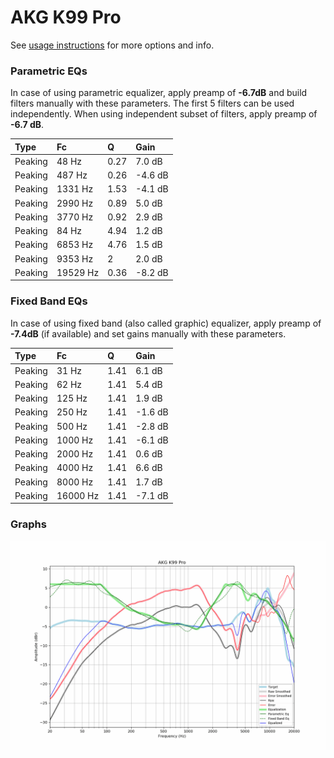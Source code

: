 # AKG K99 Pro
See [usage instructions](https://github.com/jaakkopasanen/AutoEq#usage) for more options and info.

### Parametric EQs
In case of using parametric equalizer, apply preamp of **-6.7dB** and build filters manually
with these parameters. The first 5 filters can be used independently.
When using independent subset of filters, apply preamp of **-6.7 dB**.

| Type    | Fc       |    Q | Gain    |
|:--------|:---------|:-----|:--------|
| Peaking | 48 Hz    | 0.27 | 7.0 dB  |
| Peaking | 487 Hz   | 0.26 | -4.6 dB |
| Peaking | 1331 Hz  | 1.53 | -4.1 dB |
| Peaking | 2990 Hz  | 0.89 | 5.0 dB  |
| Peaking | 3770 Hz  | 0.92 | 2.9 dB  |
| Peaking | 84 Hz    | 4.94 | 1.2 dB  |
| Peaking | 6853 Hz  | 4.76 | 1.5 dB  |
| Peaking | 9353 Hz  | 2    | 2.0 dB  |
| Peaking | 19529 Hz | 0.36 | -8.2 dB |

### Fixed Band EQs
In case of using fixed band (also called graphic) equalizer, apply preamp of **-7.4dB**
(if available) and set gains manually with these parameters.

| Type    | Fc       |    Q | Gain    |
|:--------|:---------|:-----|:--------|
| Peaking | 31 Hz    | 1.41 | 6.1 dB  |
| Peaking | 62 Hz    | 1.41 | 5.4 dB  |
| Peaking | 125 Hz   | 1.41 | 1.9 dB  |
| Peaking | 250 Hz   | 1.41 | -1.6 dB |
| Peaking | 500 Hz   | 1.41 | -2.8 dB |
| Peaking | 1000 Hz  | 1.41 | -6.1 dB |
| Peaking | 2000 Hz  | 1.41 | 0.6 dB  |
| Peaking | 4000 Hz  | 1.41 | 6.6 dB  |
| Peaking | 8000 Hz  | 1.41 | 1.7 dB  |
| Peaking | 16000 Hz | 1.41 | -7.1 dB |

### Graphs
![](./AKG%20K99%20Pro.png)